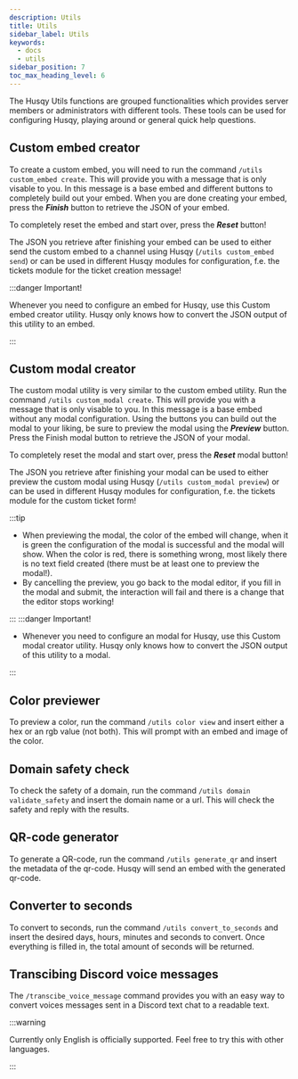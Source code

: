 ```yaml
---
description: Utils
title: Utils
sidebar_label: Utils
keywords:
  - docs
  - utils
sidebar_position: 7
toc_max_heading_level: 6
---
```


The Husqy Utils functions are grouped functionalities which provides server members or administrators with different tools. These tools can be used for configuring Husqy, playing around or general quick help questions.

## Custom embed creator

To create a custom embed, you will need to run the command `/utils custom_embed create`. This will provide you with a message that is only visable to you. In this message is a base embed and different buttons to completely build out your embed. When you are done creating your embed, press the **_Finish_** button to retrieve the JSON of your embed.

To completely reset the embed and start over, press the **_Reset_** button!

The JSON you retrieve after finishing your embed can be used to either send the custom embed to a channel using Husqy (`/utils custom_embed send`) or can be used in different Husqy modules for configuration, f.e. the tickets module for the ticket creation message!

:::danger Important!

Whenever you need to configure an embed for Husqy, use this Custom embed creator utility. Husqy only knows how to convert the JSON output of this utility to an embed.

:::

## Custom modal creator

The custom modal utility is very similar to the custom embed utility. Run the command `/utils custom_modal create`. This will provide you with a message that is only visable to you. In this message is a base embed without any modal configuration. Using the buttons you can build out the modal to your liking, be sure to preview the modal using the **_Preview_** button. Press the Finish modal button to retrieve the JSON of your modal.

To completely reset the modal and start over, press the **_Reset_** modal button!

The JSON you retrieve after finishing your modal can be used to either preview the custom modal using Husqy (`/utils custom_modal preview`) or can be used in different Husqy modules for configuration, f.e. the tickets module for the custom ticket form!

:::tip

- When previewing the modal, the color of the embed will change, when it is green the configuration of the modal is successful and the modal will show. When the color is red, there is something wrong, most likely there is no text field created (there must be at least one to preview the modal!).
- By cancelling the preview, you go back to the modal editor, if you fill in the modal and submit, the interaction will fail and there is a change that the editor stops working!

:::
:::danger Important!

- Whenever you need to configure an modal for Husqy, use this Custom modal creator utility. Husqy only knows how to convert the JSON output of this utility to a modal.

:::

## Color previewer

To preview a color, run the command `/utils color view` and insert either a hex or an rgb value (not both). This will prompt with an embed and image of the color.

## Domain safety check

To check the safety of a domain, run the command `/utils domain validate_safety` and insert the domain name or a url. This will check the safety and reply with the results.

## QR-code generator

To generate a QR-code, run the command `/utils generate_qr` and insert the metadata of the qr-code. Husqy will send an embed with the generated qr-code.

## Converter to seconds

To convert to seconds, run the command `/utils convert_to_seconds` and insert the desired days, hours, minutes and seconds to convert. Once everything is filled in, the total amount of seconds will be returned.

## Transcibing Discord voice messages

The `/transcibe_voice_message` command provides you with an easy way to convert voices messages sent in a Discord text chat to a readable text.

:::warning

Currently only English is officially supported. Feel free to try this with other languages.

:::